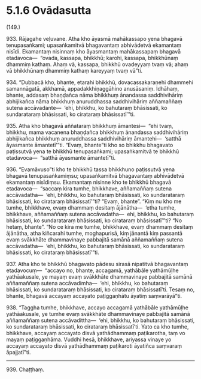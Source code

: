 # 5.1.6 Ovādasutta

(149.)

933\. Rājagahe veḷuvane. Atha kho āyasmā mahākassapo yena bhagavā tenupasaṅkami; upasaṅkamitvā bhagavantaṃ abhivādetvā ekamantaṃ nisīdi. Ekamantaṃ nisinnaṃ kho āyasmantaṃ mahākassapaṃ bhagavā etadavoca—  “ovada, kassapa, bhikkhū; karohi, kassapa, bhikkhūnaṃ dhammiṃ kathaṃ. Ahaṃ vā, kassapa, bhikkhū ovadeyyaṃ tvaṃ vā; ahaṃ vā bhikkhūnaṃ dhammiṃ kathaṃ kareyyaṃ tvaṃ vā”ti.

934\. “Dubbacā kho, bhante, etarahi bhikkhū, dovacassakaraṇehi dhammehi samannāgatā, akkhamā, appadakkhiṇaggāhino anusāsaniṃ. Idhāhaṃ, bhante, addasaṃ bhaṇḍañca nāma bhikkhuṃ ānandassa saddhivihāriṃ abhijikañca nāma bhikkhuṃ anuruddhassa saddhivihāriṃ aññamaññaṃ sutena accāvadante—  ‘ehi, bhikkhu, ko bahutaraṃ bhāsissati, ko sundarataraṃ bhāsissati, ko cirataraṃ bhāsissatī’”ti.

935\. Atha kho bhagavā aññataraṃ bhikkhuṃ āmantesi—  “ehi tvaṃ, bhikkhu, mama vacanena bhaṇḍañca bhikkhuṃ ānandassa saddhivihāriṃ abhijikañca bhikkhuṃ anuruddhassa saddhivihāriṃ āmantehi—  ‘satthā āyasmante āmantetī’”ti. “Evaṃ, bhante”ti kho so bhikkhu bhagavato paṭissutvā yena te bhikkhū tenupasaṅkami; upasaṅkamitvā te bhikkhū etadavoca—  “satthā āyasmante āmantetī”ti.

936\. “Evamāvuso”ti kho te bhikkhū tassa bhikkhuno paṭissutvā yena bhagavā tenupasaṅkamiṃsu; upasaṅkamitvā bhagavantaṃ abhivādetvā ekamantaṃ nisīdiṃsu. Ekamantaṃ nisinne kho te bhikkhū bhagavā etadavoca—  “saccaṃ kira tumhe, bhikkhave, aññamaññaṃ sutena accāvadatha—  ‘ehi, bhikkhu, ko bahutaraṃ bhāsissati, ko sundarataraṃ bhāsissati, ko cirataraṃ bhāsissatī’”ti? “Evaṃ, bhante”. “Kiṃ nu kho me tumhe, bhikkhave, evaṃ dhammaṃ desitaṃ ājānātha—  ‘etha tumhe, bhikkhave, aññamaññaṃ sutena accāvadatha—  ehi, bhikkhu, ko bahutaraṃ bhāsissati, ko sundarataraṃ bhāsissati, ko cirataraṃ bhāsissatī’”ti? “No hetaṃ, bhante”. “No ce kira me tumhe, bhikkhave, evaṃ dhammaṃ desitaṃ ājānātha, atha kiñcarahi tumhe, moghapurisā, kiṃ jānantā kiṃ passantā evaṃ svākkhāte dhammavinaye pabbajitā samānā aññamaññaṃ sutena accāvadatha—  ‘ehi, bhikkhu, ko bahutaraṃ bhāsissati, ko sundarataraṃ bhāsissati, ko cirataraṃ bhāsissatī’”ti.

937\. Atha kho te bhikkhū bhagavato pādesu sirasā nipatitvā bhagavantaṃ etadavocuṃ—  “accayo no, bhante, accagamā, yathābāle yathāmūḷhe yathāakusale, ye mayaṃ evaṃ svākkhāte dhammavinaye pabbajitā samānā aññamaññaṃ sutena accāvadimha—  ‘ehi, bhikkhu, ko bahutaraṃ bhāsissati, ko sundarataraṃ bhāsissati, ko cirataraṃ bhāsissatī’ti. Tesaṃ no, bhante, bhagavā accayaṃ accayato paṭiggaṇhātu āyatiṃ saṃvarāyā”ti.

938\. “Taggha tumhe, bhikkhave, accayo accagamā yathābāle yathāmūḷhe yathāakusale, ye tumhe evaṃ svākkhāte dhammavinaye pabbajitā samānā aññamaññaṃ sutena accāvadittha—  ‘ehi, bhikkhu, ko bahutaraṃ bhāsissati, ko sundarataraṃ bhāsissati, ko cirataraṃ bhāsissatī’ti. Yato ca kho tumhe, bhikkhave, accayaṃ accayato disvā yathādhammaṃ paṭikarotha, taṃ vo mayaṃ paṭiggaṇhāma. Vuddhi hesā, bhikkhave, ariyassa vinaye yo accayaṃ accayato disvā yathādhammaṃ paṭikaroti āyatiñca saṃvaraṃ āpajjatī”ti.

---

939\. Chaṭṭhaṃ.
